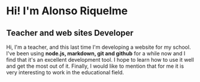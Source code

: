 # Hi! I'm Alonso Riquelme

## **Teacher and web sites Developer**

Hi, I'm a teacher, and this last time I'm developing a website for my school. I've been using **node.js, markdown, git and github** for a while now and I find that it's an excellent development tool. I hope to learn how to use it well and get the most out of it.  Finally, I would like to mention that for me it is very interesting to work in the educational field.
